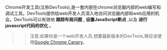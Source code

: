 Chrome开发工具(又称DevTools),是一套内嵌在chrome浏览器内部的web编写和调试工具。DevTools提供给web开发人员深入地访问浏览器内部和web应用的机会。DevTools可以有效地 **跟踪布局问题** , **设置JavaScript断点** ,以及 **进行javascript代码的优化** 。

>> 注意:如果你是一个web开发人员,想要最新版本的DevTools,移应该使用[Google Chrome Canary](https://www.google.com/intl/en/chrome/browser/canary.html)。

